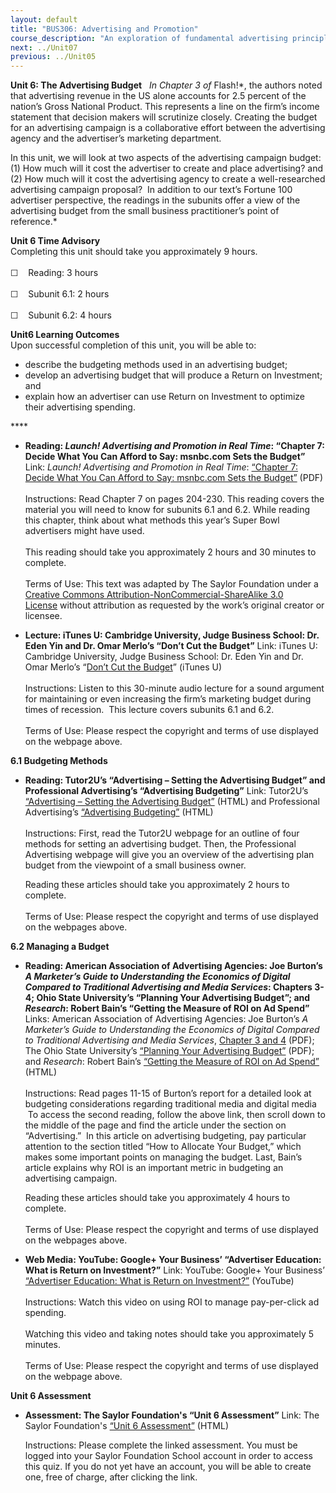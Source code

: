 ```yaml
---
layout: default
title: "BUS306: Advertising and Promotion"
course_description: "An exploration of fundamental advertising principles and the role advertising plays in the promotional mix, with particular emphasis on identifying the unique characteristics of advertising and examining familiar marketing concepts using an advertising framework."
next: ../Unit07
previous: ../Unit05
---
```

**Unit 6: The Advertising Budget** <span id="6"></span> 
*In Chapter 3 of* Flash!*, the authors noted that advertising revenue in
the US alone accounts for 2.5 percent of the nation’s Gross National
Product. This represents a line on the firm’s income statement that
decision makers will scrutinize closely. Creating the budget for an
advertising campaign is a collaborative effort between the advertising
agency and the advertiser’s marketing department.  
  
 In this unit, we will look at two aspects of the advertising campaign
budget: (1) How much will it cost the advertiser to create and place
advertising? and (2) How much will it cost the advertising agency to
create a well-researched advertising campaign proposal?  In addition to
our text’s Fortune 100 advertiser perspective, the readings in the
subunits offer a view of the advertising budget from the small business
practitioner’s point of reference.*

**Unit 6 Time Advisory**  
Completing this unit should take you approximately 9 hours.  
    
 ☐    Reading: 3 hours  
    
 ☐    Subunit 6.1: 2 hours  
    
 ☐    Subunit 6.2: 4 hours

**Unit6 Learning Outcomes**  
Upon successful completion of this unit, you will be able to:
-   describe the budgeting methods used in an advertising budget;
-   develop an advertising budget that will produce a Return on
    Investment; and
-   explain how an advertiser can use Return on Investment to optimize
    their advertising spending.

**** <span id="6.0"></span> 
-   **Reading: *Launch! Advertising and Promotion in Real Time*:
    “Chapter 7: Decide What You Can Afford to Say: msnbc.com Sets the
    Budget”**
    Link: *Launch! Advertising and Promotion in Real Time*: [“Chapter 7:
    Decide What You Can Afford to Say: msnbc.com Sets the
    Budget”](https://resources.saylor.org/archived/textbooks/Launch!%20Advertising%20and%20Promotion%20in%20Real%20Time.pdf)
    (PDF)  
        
     Instructions: Read Chapter 7 on pages 204-230. This reading covers
    the material you will need to know for subunits 6.1 and 6.2. While
    reading this chapter, think about what methods this year’s Super
    Bowl advertisers might have used.  
        
     This reading should take you approximately 2 hours and 30 minutes
    to complete.  
        
     Terms of Use: This text was adapted by The Saylor Foundation under
    a [Creative Commons Attribution-NonCommercial-ShareAlike 3.0
    License](http://creativecommons.org/licenses/by-nc-sa/3.0/) without
    attribution as requested by the work’s original creator or licensee.

-   **Lecture: iTunes U: Cambridge University, Judge Business School:
    Dr. Eden Yin and Dr. Omar Merlo’s “Don’t Cut the Budget”**
    Link: iTunes U: Cambridge University, Judge Business School: Dr.
    Eden Yin and Dr. Omar Merlo’s “[Don’t Cut the
    Budget](http://itunes.apple.com/us/podcast/dont-cut-the-budget/id380452452?i=84522859)”
    (iTunes U)  
        
     Instructions: Listen to this 30-minute audio lecture for a sound
    argument for maintaining or even increasing the firm’s marketing
    budget during times of recession.  This lecture covers subunits 6.1
    and 6.2.  
        
     Terms of Use: Please respect the copyright and terms of use
    displayed on the webpage above.

**6.1 Budgeting Methods** <span id="6.1"></span> 
-   **Reading: Tutor2U’s “Advertising – Setting the Advertising Budget”
    and Professional Advertising’s “Advertising Budgeting”**
    Link: Tutor2U’s [“Advertising – Setting the Advertising
    Budget”](http://tutor2u.net/business/marketing/promotion_advertising_budget.asp)
    (HTML) and Professional Advertising’s [“Advertising
    Budgeting”](https://web.archive.org/web/20130606042411/http://www.myprofessionaladvertising.com/Advertising%20Budgeting.htm)
    (HTML)  
        
     Instructions: First, read the Tutor2U webpage for an outline of
    four methods for setting an advertising budget. Then, the
    Professional Advertising webpage will give you an overview of the
    advertising plan budget from the viewpoint of a small business
    owner.  
      
     Reading these articles should take you approximately 2 hours to
    complete.  
        
     Terms of Use: Please respect the copyright and terms of use
    displayed on the webpages above.

**6.2 Managing a Budget** <span id="6.2"></span> 
-   **Reading: American Association of Advertising Agencies: Joe
    Burton’s *A Marketer’s Guide to Understanding the Economics of
    Digital Compared to Traditional Advertising and Media Services*:
    Chapters 3-4; Ohio State University’s “Planning Your Advertising
    Budget”; and *Research*: Robert Bain’s “Getting the Measure of ROI
    on Ad Spend”**
    Links: American Association of Advertising Agencies: Joe Burton’s *A
    Marketer’s Guide to Understanding the Economics of Digital Compared
    to Traditional Advertising and Media Services*, [Chapter 3 and
    4](http://ams.aaaa.org/eweb/upload/catalog/pdfs/MG18.pdf) (PDF); The
    Ohio State University’s [“Planning Your Advertising
    Budget”](http://sbdc.osu.edu/toolbox.htm) (PDF); and *Research*:
    Robert Bain’s [“Getting the Measure of ROI on Ad
    Spend”](http://www.research-live.com/features/getting-the-measure-of-roi-on-ad-spend/4000461.article)
    (HTML)  
        
     Instructions: Read pages 11-15 of Burton’s report for a detailed
    look at budgeting considerations regarding traditional media and
    digital media  To access the second reading, follow the above link,
    then scroll down to the middle of the page and find the article
    under the section on “Advertising.”  In this article on advertising
    budgeting, pay particular attention to the section titled “How to
    Allocate Your Budget,” which makes some important points on managing
    the budget. Last, Bain’s article explains why ROI is an important
    metric in budgeting an advertising campaign.  
      
     Reading these articles should take you approximately 4 hours to
    complete.  
        
     Terms of Use: Please respect the copyright and terms of use
    displayed on the webpages above.

-   **Web Media: YouTube: Google+ Your Business’ “Advertiser Education:
    What is Return on Investment?”**
    Link: YouTube: Google+ Your Business’ [“Advertiser Education: What
    is Return on
    Investment?”](http://www.youtube.com/watch?v=nRruI3De2Hk)
    (YouTube)  
        
     Instructions: Watch this video on using ROI to manage pay-per-click
    ad spending.  
        
     Watching this video and taking notes should take you approximately
    5 minutes.  
        
     Terms of Use: Please respect the copyright and terms of use
    displayed on the webpage above.

**Unit 6 Assessment** <span id="6.3"></span> 
-   **Assessment: The Saylor Foundation's “Unit 6 Assessment”**
    Link: The Saylor Foundation's [“Unit 6
    Assessment”](http://school.saylor.org/mod/quiz/view.php?id=1062) (HTML)  
      
     Instructions: Please complete the linked assessment. You must be
    logged into your Saylor Foundation School account in order to access
    this quiz. If you do not yet have an account, you will be able to
    create one, free of charge, after clicking the link. 


